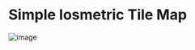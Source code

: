 # Simple Iosmetric Tile Map

![image](https://github.com/user-attachments/assets/ee1202d2-069a-49da-b100-5ce57c9b1ca6)

